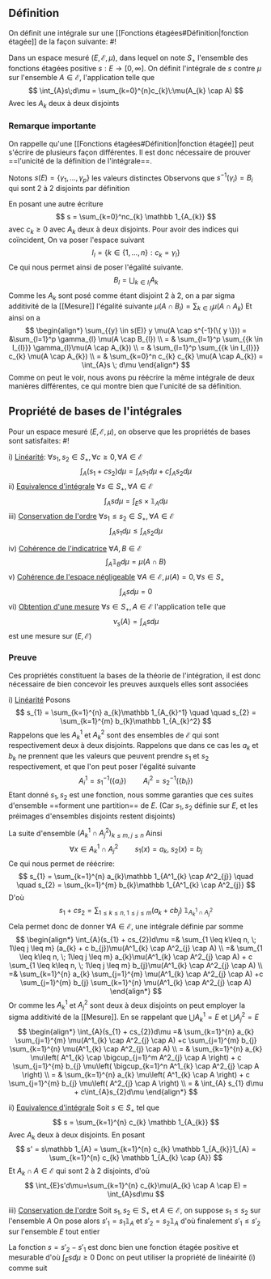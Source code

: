 ## Définition
On définit une intégrale sur une [[Fonctions étagées#Définition|fonction étagée]] de la façon suivante: #!

Dans un espace mesuré $(E, \mathcal E, \mu)$, dans lequel on note $S_{+}$ l'ensemble des fonctions étagées positive $s : E \to [0, \infty]$. On définit l'intégrale de $s$ contre $\mu$ sur l'ensemble $A \in \mathcal E$, l'application telle que $$
\int_{A}s\;d\mu = \sum_{k=0}^{n}c_{k}\:\mu(A_{k} \cap A)
$$
Avec les $A_{k}$ deux à deux disjoints

### Remarque importante
On rappelle qu'une [[Fonctions étagées#Définition|fonction étagée]] peut s'écrire de plusieurs façon différentes. Il est donc nécessaire de prouver ==l'unicité de la définition de l'intégrale==.

Notons $s(E) = \{ \gamma_{1}, \dots, \gamma_{p} \}$ les valeurs distinctes
Observons que $s^{-1}(\gamma_{i})= B_{i}$ qui sont 2 à 2 disjoints par définition

En posant une autre écriture $$
s = \sum_{k=0}^nc_{k}
 \mathbb 1_{A_{k}}
 $$
 avec $c_{k}\geq 0$ avec $A_{k}$ deux à deux disjoints.
 Pour avoir des indices qui coïncident, On va poser l'espace suivant
 $$
I_{l} = \{ k \in \{ 1, \dots, n \} : c_{k} = \gamma_{l} \}
$$
Ce qui nous permet ainsi de poser l'égalité suivante. $$
B_{l} = \bigcup_{k \in I_{l}} A_{k}
$$
Comme les $A_{k}$ sont posé comme étant disjoint 2 à 2, on a par sigma additivité de la [[Mesure]] l'égalité suivante $\mu(A \cap B_{l}) = \sum_{{k \in I_{l}}} \mu(A \cap A_{k})$
Et ainsi on a
$$
\begin{align*}
\sum_{{y} \in s(E)} y \mu(A \cap s^{-1}(\{ y \})) = &\sum_{l=1}^p \gamma_{l} \mu(A \cap B_{l}) \\
= & \sum_{l=1}^p \sum_{{k \in I_{l}}} \gamma_{l}\mu(A \cap A_{k}) \\
= & \sum_{l=1}^p \sum_{{k \in I_{l}}} c_{k} \mu(A \cap A_{k}) \\
= & \sum_{k=0}^n c_{k} c_{k} \mu(A \cap A_{k}) = \int_{A}s \; d\mu
\end{align*}
$$
Comme on peut le voir, nous avons pu réécrire la même intégrale de deux manières différentes, ce qui montre bien que l'unicité de sa définition.


## Propriété de bases de l'intégrales
Pour un espace mesuré $(E, \mathcal E, \mu)$, on observe que les propriétés de bases sont satisfaites: #!

i) <u>Linéarité</u>: $\forall s_{1},s_{2} \in S_{+}, \forall c \geq 0, \forall A \in \mathcal E$ $$
\int_{A}(s_{1}+cs_{2})d\mu = \int_{A}s_{1}d\mu + c \int_{A}s_{2}d\mu
$$
ii) <u>Equivalence d'intégrale</u> $\forall s \in S_{+}, \forall A \in \mathcal E$ $$
\int_{A}sd\mu = \int_{E}s \times\mathbb 1_{A}d\mu
$$
iii) <u>Conservation de l'ordre</u> $\forall s_{1} \leq s_{2} \in S_{+}, \forall A \in \mathcal E$
$$
\int_{A}s_{1}d\mu \leq \int_{A}s_{2}d\mu
$$

iv) <u>Cohérence de l'indicatrice</u> $\forall A, B \in \mathcal E$ $$
\int_{A} \mathbb 1 _{B} d\mu = \mu(A \cap B)
$$
v) <u>Cohérence de l'espace négligeable</u> $\forall A \in \mathcal E, \mu(A)= 0, \forall s \in S_{+}$ $$
\int_{A}sd\mu = 0
$$ vi) <u>Obtention d'une mesure</u> $\forall s \in S_{+}, A \in \mathcal E$ l'application telle que
$$
\nu_{s}(A) = \int_{A}sd\mu
$$
est une mesure sur $(E, \mathcal E)$

### Preuve
Ces propriétés constituent la bases de la théorie de l'intégration, il est donc nécessaire de bien concevoir les preuves auxquels elles sont associées

i) <u>Linéarité</u>
Posons
$$
s_{1} = \sum_{k=1}^{n} a_{k}\mathbb 1_{A_{k}^1} \quad \quad s_{2} = \sum_{k=1}^{m} b_{k}\mathbb 1_{A_{k}^2}
$$
Rappelons que les $A^1_{k}$ et $A^2_{k}$ sont des ensembles de $\mathcal E$ qui sont respectivement deux à deux disjoints.
Rappelons que dans ce cas les $a_{k}$ et $b_{k}$ ne prennent que les valeurs que peuvent prendre $s_{1}$ et $s_{2}$ respectivement, et que l'on peut poser l'égalité suivante
$$
A^1_{i} = s_{1}^{-1}(\{ a_{i} \}) \quad \quad A^2_{i} = s_{2}^{-1}(\{ b_{i} \})
$$
Etant donné $s_{1}, s_{2}$ est une fonction, nous somme garanties que ces suites d'ensemble ==forment une partition== de $E$. (Car $s_{1}, s_{2}$ définie sur $E$, et les préimages d'ensembles disjoints restent disjoints)

La suite d'ensemble $(A^1_{k} \cap A^2_{j})_{k \leq m, \;j \leq n}$
Ainsi $$
\forall x \in A^1_{k} \cap A^2_{j} \quad \quad s_{1}(x)=a_{k}, \; s_{2}(x)=b_{j}
$$
Ce qui nous permet de réécrire: $$
s_{1} = \sum_{k=1}^{n} a_{k}\mathbb 1_{A^1_{k} \cap A^2_{j}} \quad \quad s_{2} = \sum_{k=1}^{m} b_{k}\mathbb 1_{A^1_{k} \cap A^2_{j}}
$$
D'où
$$
s_{1} + cs_{2} = \sum_{1 \leq k\leq n, \; 1\leq j \leq m} (a_{k} + c b_{j})\;\mathbb 1_{A^1_{k} \cap A^2_{j}} 
$$
Cela permet donc de donner $\forall A \in \mathcal E$, une intégrale définie par somme
$$
\begin{align*}
\int_{A}(s_{1} + cs_{2})d\mu =& \sum_{1 \leq k\leq n, \; 1\leq j \leq m} (a_{k} + c b_{j})\mu(A^1_{k} \cap A^2_{j} \cap A) \\
=& \sum_{1 \leq k\leq n, \; 1\leq j \leq m} a_{k}\mu(A^1_{k} \cap A^2_{j} \cap A) + c \sum_{1 \leq k\leq n, \; 1\leq j \leq m} b_{j}\mu(A^1_{k} \cap A^2_{j} \cap A) \\
=& \sum_{k=1}^{n} a_{k} \sum_{j=1}^{m} \mu(A^1_{k} \cap A^2_{j} \cap A) +c \sum_{j=1}^{m} b_{j} \sum_{k=1}^{n} \mu(A^1_{k} \cap A^2_{j} \cap A)
\end{align*}
$$
Or comme les $A^1_{k}$ et $A^2_{j}$ sont deux à deux disjoints on peut employer la sigma additivité de la [[Mesure]]. En se rappelant que $\bigcup A^1_{k} = E$  et $\bigcup A^2_{j} = E$
$$
\begin{align*}
\int_{A}(s_{1} + cs_{2})d\mu =& \sum_{k=1}^{n} a_{k} \sum_{j=1}^{m} \mu(A^1_{k} \cap A^2_{j} \cap A) +c \sum_{j=1}^{m} b_{j} \sum_{k=1}^{n} \mu(A^1_{k} \cap A^2_{j} \cap A) \\
= & \sum_{k=1}^{n} a_{k} \mu\left( A^1_{k} \cap \bigcup_{j=1}^m A^2_{j} \cap A \right) + c \sum_{j=1}^{m} b_{j} \mu\left( \bigcup_{k=1}^n A^1_{k} \cap  A^2_{j} \cap A \right) \\
= & \sum_{k=1}^{n} a_{k} \mu\left( A^1_{k}  \cap A \right) + c \sum_{j=1}^{m} b_{j} \mu\left(  A^2_{j} \cap A \right) \\
= & \int_{A} s_{1} d\mu + c\int_{A}s_{2}d\mu
\end{align*}
$$

ii) <u>Equivalence d'intégrale</u> 
Soit $s \in S_{+}$ tel que $$
s = \sum_{k=1}^{n} c_{k} \mathbb 1_{A_{k}}
$$
Avec $A_{k}$ deux à deux disjoints.
En posant $$
s' = s\mathbb 1_{A} = \sum_{k=1}^{n} c_{k} \mathbb 1_{A_{k}}1_{A} = \sum_{k=1}^{n} c_{k} \mathbb 1_{A_{k} \cap {A}}
$$
Et $A_{k} \cap A \in \mathcal E$ qui sont 2 à 2 disjoints, d'où
$$
\int_{E}s'd\mu=\sum_{k=1}^{n} c_{k}\mu(A_{k} \cap A \cap E) = \int_{A}sd\mu
$$

iii) <u>Conservation de l'ordre</u>
Soit $s_{1}, s_{2} \in S_{+}$ et $A \in \mathcal E$, on suppose $s_{1} \leq s_{2}$ sur l'ensemble $A$
On pose alors $s'_{1} = s_{1}\mathbb 1_{A}$ et $s'_{2} = s_{2}\mathbb 1_{A}$ d'où finalement $s'_{1} \leq s'_{2}$ sur l'ensemble $E$ tout entier

La fonction $s = s'_{2} - s'_{1}$ est donc bien une fonction étagée positive et mesurable d'où $\int_{E}sd\mu \geq 0$
Donc on peut utiliser la propriété de linéairité (i) comme suit